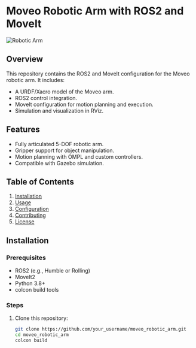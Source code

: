 # Moveo Robotic Arm with ROS2 and MoveIt

![Robotic Arm](assets/moveo1.jpg) <!-- Add an image or GIF of your project if available -->

## Overview
This repository contains the ROS2 and MoveIt configuration for the Moveo robotic arm. It includes:
- A URDF/Xacro model of the Moveo arm.
- ROS2 control integration.
- MoveIt configuration for motion planning and execution.
- Simulation and visualization in RViz.

## Features
- Fully articulated 5-DOF robotic arm.
- Gripper support for object manipulation.
- Motion planning with OMPL and custom controllers.
- Compatible with Gazebo simulation.

## Table of Contents
1. [Installation](#installation)
2. [Usage](#usage)
3. [Configuration](#configuration)
4. [Contributing](#contributing)
5. [License](#license)

## Installation
### Prerequisites
- ROS2 (e.g., Humble or Rolling)
- MoveIt2
- Python 3.8+
- colcon build tools

### Steps
1. Clone this repository:
   ```bash
   git clone https://github.com/your_username/moveo_robotic_arm.git
   cd moveo_robotic_arm
   colcon build
